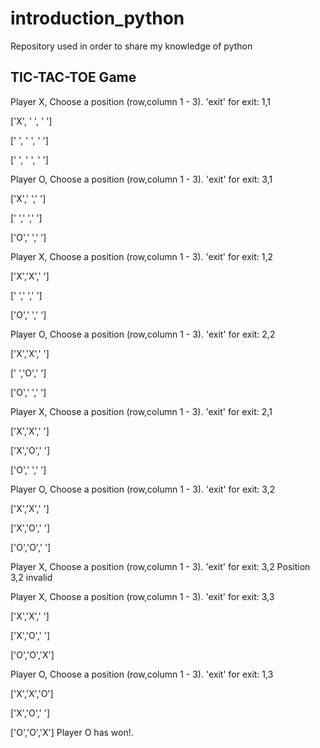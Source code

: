 # introduction_python
Repository used in order to share my knowledge of python
## TIC-TAC-TOE Game

Player X, Choose a position (row,column 1 - 3). 'exit' for exit: 1,1

['X', '  ', '  ']

['  ', '  ', '  ']

['  ', '  ', '  ']

Player O, Choose a position (row,column 1 - 3). 'exit' for exit: 3,1

['X',' ',' ']

[' ',' ',' ']

['O',' ',' ']

Player X, Choose a position (row,column 1 - 3). 'exit' for exit: 1,2

['X','X',' ']

[' ',' ',' ']

['O',' ',' ']

Player O, Choose a position (row,column 1 - 3). 'exit' for exit: 2,2

['X','X',' ']

[' ','O',' ']

['O',' ',' ']

Player X, Choose a position (row,column 1 - 3). 'exit' for exit: 2,1

['X','X',' ']

['X','O',' ']

['O',' ',' ']

Player O, Choose a position (row,column 1 - 3). 'exit' for exit: 3,2

['X','X',' ']

['X','O',' ']

['O','O',' ']

Player X, Choose a position (row,column 1 - 3). 'exit' for exit: 3,2
Position 3,2 invalid

Player X, Choose a position (row,column 1 - 3). 'exit' for exit: 3,3

['X','X',' ']

['X','O',' ']

['O','O','X']

Player O, Choose a position (row,column 1 - 3). 'exit' for exit: 1,3

['X','X','O']

['X','O',' ']

['O','O','X']
Player O has won!.
